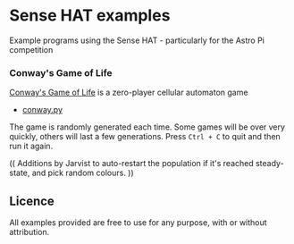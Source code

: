 # Sense HAT examples

Example programs using the Sense HAT - particularly for the Astro Pi competition

### Conway's Game of Life

[Conway's Game of Life](https://en.wikipedia.org/wiki/Conway's_Game_of_Life) is a zero-player cellular automaton game

- [conway.py](python/conway.py)

The game is randomly generated each time. Some games will be over very quickly, others will last a few generations. Press `Ctrl + C` to quit and then run it again.

(( Additions by Jarvist to auto-restart the population if it's reached steady-state, and pick random colours. ))

## Licence

All examples provided are free to use for any purpose, with or without attribution.
